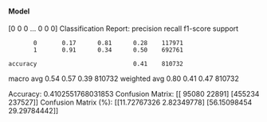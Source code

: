 #### Model
[0 0 0 ... 0 0 0]
Classification Report:
              precision    recall  f1-score   support

           0       0.17      0.81      0.28    117971
           1       0.91      0.34      0.50    692761

    accuracy                           0.41    810732
   macro avg       0.54      0.57      0.39    810732
weighted avg       0.80      0.41      0.47    810732

Accuracy: 0.4102551768031853
Confusion Matrix:
[[ 95080  22891]
 [455234 237527]]
Confusion Matrix (%):
[[11.72767326  2.82349778]
 [56.15098454 29.29784442]]

